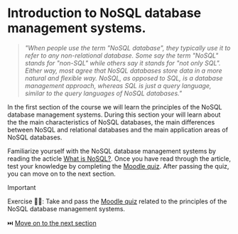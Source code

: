 # Introduction to NoSQL database management systems.

> _"When people use the term "NoSQL database", they typically use it to refer to any non-relational database. Some say the term "NoSQL" stands for "non-SQL" while others say it stands for "not only SQL". Either way, most agree that NoSQL databases store data in a more natural and flexible way. NoSQL, as opposed to SQL, is a database management approach, whereas SQL is just a query language, similar to the query languages of NoSQL databases."_

In the first section of the course we will learn the principles of the NoSQL database management systems. During this section your will learn about the  the main characteristics of NoSQL databases, the main differences between NoSQL and relational databases and the main application areas of NoSQL databases.

Familiarize yourself with the NoSQL database management systems by reading the acticle [What is NoSQL?](https://www.mongodb.com/resources/basics/databases/nosql-explained). Once you have read through the article, test your knowledge by completing the [Moodle quiz](#TODO). After passing the quiz, you can move on to the next section.

> [!IMPORTANT]  
> Exercise 👨‍💻: Take and pass the [Moodle quiz](#TODO) related to the principles of the NoSQL database management systems.

⏭️ [Move on to the next section](./2-mongo-introduction.md)
